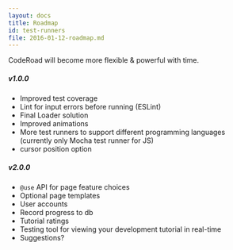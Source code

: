 ```yaml
---
layout: docs
title: Roadmap
id: test-runners
file: 2016-01-12-roadmap.md
---
```

CodeRoad will become more flexible & powerful with time.

##### v1.0.0
* Improved test coverage
* Lint for input errors before running (ESLint)
* Final Loader solution
* Improved animations
* More test runners to support different programming languages (currently only Mocha test runner for JS)
* cursor position option

##### v2.0.0
* `@use` API for page feature choices
* Optional page templates
* User accounts
* Record progress to db
* Tutorial ratings
* Testing tool for viewing your development tutorial in real-time
* Suggestions?
